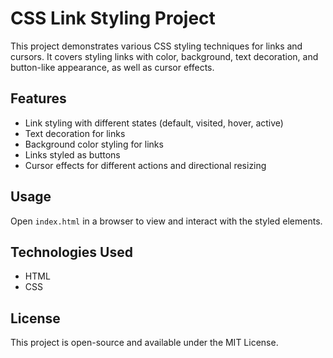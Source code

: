 # CSS Link Styling Project

This project demonstrates various CSS styling techniques for links and cursors. It covers styling links with color, background, text decoration, and button-like appearance, as well as cursor effects.

## Features

- Link styling with different states (default, visited, hover, active)
- Text decoration for links
- Background color styling for links
- Links styled as buttons
- Cursor effects for different actions and directional resizing

## Usage

Open `index.html` in a browser to view and interact with the styled elements.

## Technologies Used

- HTML
- CSS

## License

This project is open-source and available under the MIT License.
